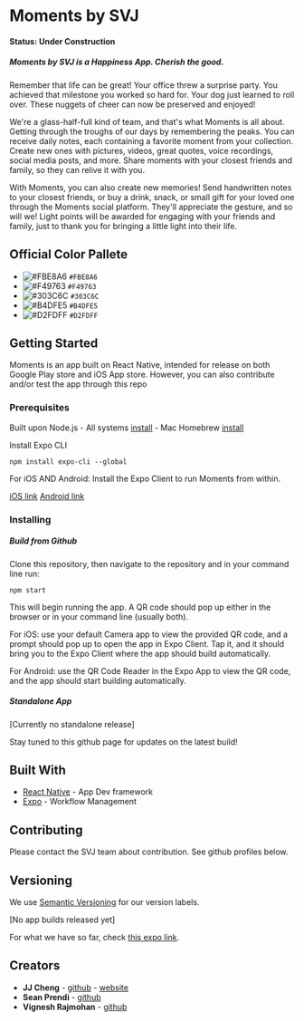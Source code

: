 # Moments by SVJ

#### Status: Under Construction

##### Moments by SVJ is a Happiness App. Cherish the good.

Remember that life can be great! Your office threw a surprise party. You achieved that milestone you worked so hard for. Your dog just learned to roll over. These nuggets of cheer can now be preserved and enjoyed!

We're a glass-half-full kind of team, and that's what Moments is all about. Getting through the troughs of our days by remembering the peaks. You can receive daily notes, each containing a favorite moment from your collection. Create new ones with pictures, videos, great quotes, voice recordings, social media posts, and more. Share moments with your closest friends and family, so they can relive it with you.

With Moments, you can also create new memories! Send handwritten notes to your closest friends, or buy a drink, snack, or small gift for your loved one through the Moments social platform. They'll appreciate the gesture, and so will we! Light points will be awarded for engaging with your friends and family, just to thank you for bringing a little light into their life.

## Official Color Pallete

- ![#FBE8A6](https://placehold.it/15/FBE8A6/000000?text=+) `#FBE8A6`
- ![#F49763](https://placehold.it/15/F49763/000000?text=+) `#F49763`
- ![#303C6C](https://placehold.it/15/303C6C/000000?text=+) `#303C6C`
- ![#B4DFE5](https://placehold.it/15/B4DFE5/000000?text=+) `#B4DFE5`
- ![#D2FDFF](https://placehold.it/15/D2FDFF/000000?text=+) `#D2FDFF`


## Getting Started

Moments is an app built on React Native, intended for release on both Google Play store and iOS App store. However, you can also contribute and/or test the app through this repo

### Prerequisites

Built upon Node.js - All systems [install](https://nodejs.org/en/download/) - Mac Homebrew [install](https://changelog.com/posts/install-node-js-with-homebrew-on-os-x)

Install Expo CLI

```
npm install expo-cli --global
```

For iOS AND Android: Install the Expo Client to run Moments from within.

[iOS link](https://apps.apple.com/us/app/expo-client/id982107779)
[Android link](https://play.google.com/store/apps/details?id=host.exp.exponent&hl=en)

### Installing

##### Build from Github

Clone this repository, then navigate to the repository and in your command line run:

```
npm start
```

This will begin running the app. A QR code should pop up either in the browser or in your command line (usually both).

For iOS: use your default Camera app to view the provided QR code, and a prompt should pop up to open the app in Expo Client. Tap it, and it should bring you to the Expo Client where the app should build automatically.

For Android: use the QR Code Reader in the Expo App to view the QR code, and the app should start building automatically.

##### Standalone App

[Currently no standalone release]

Stay tuned to this github page for updates on the latest build!

## Built With

- [React Native](https://facebook.github.io/react-native/) - App Dev framework
- [Expo](https://expo.io/) - Workflow Management

## Contributing

Please contact the SVJ team about contribution. See github profiles below.

## Versioning

We use [Semantic Versioning](http://semver.org/) for our version labels.

[No app builds released yet]

For what we have so far, check [this expo link](https://exp.host/@jchengjr77/moments-app).

## Creators

- **JJ Cheng** - [github](https://github.com/jchengjr77) - [website](https://jjcheng.me)
- **Sean Prendi** - [github](https://github.com/SeanPrendi)
- **Vignesh Rajmohan** - [github](https://github.com/vigneshrajmohan)
